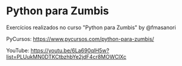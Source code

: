# Python para Zumbis

Exercícios realizados no curso "Python para Zumbis" by @fmasanori

PyCursos: https://www.pycursos.com/python-para-zumbis/

YouTube: https://youtu.be/6La690qlH5w?list=PLUukMN0DTKCtbzhbYe2jdF4cr8MOWClXc
